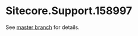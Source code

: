 # Sitecore.Support.158997

See [master branch](https://github.com/sitecoresupport/Sitecore.Support.158997) for details.